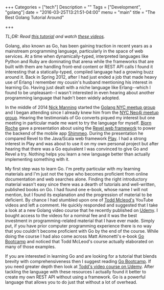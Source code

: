 +++
Categories = ["tech"]
Description = ""
Tags = ["Development", "golang"]
date = "2016-03-25T13:21:51-04:00"
menu = "main"
title = "The Best Golang Tutorial Around"

+++

<i>TL;DR: Read <a href="http://www.golangbootcamp.com/book" target="_new">this tutorial</a> and watch <a href="https://www.udemy.com/learn-how-to-code/learn/v4/content" target="_new">these videos</a>.</i>

Golang, also known as Go, has been gaining traction in recent years as a mainstream programming language, particularly in the space of web services. At a time when dynamically-typed, interpreted languages like Python and Ruby are dominating that arena while the frameworks that are built with them are handling front-end content or REST API calls I found it interesting that a statically-typed, compiled language had a growing buzz around it. Back in Spring 2012, after I had just ended a job that made heavy use of Erlang I remember my cousin's husband mentioning his interest in learning Go. Having just dealt with a niche language like Erlang--which I found to be unpleasant--I wasn't interested in even hearing about another programming language that hadn't been widely adopted.

In the middle of 2014 <a href="http://nickmanning.net/" target="_new">Nick Manning</a> started the <a href="http://www.meetup.com/nycgolang/" target="_new">Golang NYC meetup group</a> and I began attending since I already knew him from the <a href="http://www.meetup.com/nycneo4j/" target="_new">NYC Neo4j meetup group</a>. Hearing the testimonials of Go converts piqued my interest but one meeting in particular made me want to try the language for myself. <a href="http://www.bjornroche.com/" target="_new">Bjorn Roche</a> gave a presentation about using the <a href="https://revel.github.io/" target="_new">Revel web framework</a> to power the backend of the mobile app <a href="https://www.shimmeo.com/" target="_new">Shimmeo</a>. During the presentation he compared Revel to the Java/Scala web framework <a href="http://www.playframework.com" target="_new">Play</a>. I had a strong interest in Play and was about to use it on my own personal project but after hearing that there was a Go equivalent I was convinced to give Go and Revel a try. Nothing helps you learn a new language better than actually implementing something with it.

My first step was to learn Go. I'm pretty particular with my learning materials and I'm just not the type who becomes proficient from online documentation and web searches alone. Finding the right introductory material wasn't easy since there was a dearth of tutorials and well-written, published books on Go. I had found one e-book, whose name I will not mention, but I found its explanation and the progression of material to be deficient. By chance I had stumbled upon one of <a href="https://www.youtube.com/user/toddmcleod" target="_new">Todd Mcleod's</a> YouTube videos and left a comment. He quickly responded and suggested that I take a look at a new Golang video course that he recently published on <a href="https://www.udemy.com/learn-how-to-code/learn/v4/content" target="_new">Udemy</a>. I bought access to the videos for a nominal fee and it was the best investment in programming-related material that I have ever made. Simply put, if you have prior computer programming experience there is no way that you couldn't become proficient with Go by the end of the course. While doing the course I had also come across Matt Aimonetti's e-book <a href="http://www.golangbootcamp.com/book" target="_new">Go Bootcamp</a> and noticed that Todd McLeod's course actually elaborated on many of those examples.

If you are interested in learning Go and are looking for a tutorial that blends brevity with comprehensiveness then I suggest reading <a href="http://www.golangbootcamp.com/book" target="_new">Go Bootcamp</a>. If you need greater depth then look at <a href="https://www.udemy.com/learn-how-to-code/learn/v4/content" target="_new">Todd's video course on Udemy</a>. After tackling the language with these resources I actually found it better to create my own REST API without using a framework. Go is a powerful language that allows you to do just that without a lot of overhead. 
